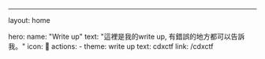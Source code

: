 ---
layout: home

hero:
  name: "Write up"
  text: "這裡是我的write up, 有錯誤的地方都可以告訴我。"
  icon: 🚩 
  actions:
    - theme: write up
      text: cdxctf
      link: /cdxctf
